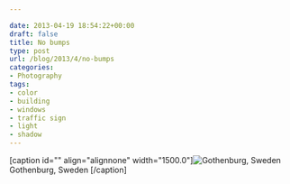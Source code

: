 ```yaml
---

date: 2013-04-19 18:54:22+00:00
draft: false
title: No bumps
type: post
url: /blog/2013/4/no-bumps
categories:
- Photography
tags:
- color
- building
- windows
- traffic sign
- light
- shadow
---
```


[caption id="" align="alignnone" width="1500.0"]![ Gothenburg, Sweden ](/images/2013-04-19-20134no-bumps/20130415-R0010223.jpg)
 Gothenburg, Sweden [/caption]
